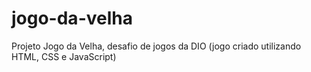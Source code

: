 # jogo-da-velha
 Projeto Jogo da Velha, desafio de jogos da DIO (jogo criado utilizando HTML, CSS e JavaScript)
